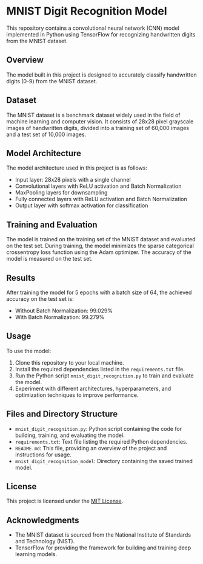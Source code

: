 # MNIST Digit Recognition Model

This repository contains a convolutional neural network (CNN) model implemented in Python using TensorFlow for recognizing handwritten digits from the MNIST dataset.

## Overview

The model built in this project is designed to accurately classify handwritten digits (0-9) from the MNIST dataset.

## Dataset

The MNIST dataset is a benchmark dataset widely used in the field of machine learning and computer vision. It consists of 28x28 pixel grayscale images of handwritten digits, divided into a training set of 60,000 images and a test set of 10,000 images.

## Model Architecture

The model architecture used in this project is as follows:

- Input layer: 28x28 pixels with a single channel
- Convolutional layers with ReLU activation and Batch Normalization
- MaxPooling layers for downsampling
- Fully connected layers with ReLU activation and Batch Normalization
- Output layer with softmax activation for classification

## Training and Evaluation

The model is trained on the training set of the MNIST dataset and evaluated on the test set. During training, the model minimizes the sparse categorical crossentropy loss function using the Adam optimizer. The accuracy of the model is measured on the test set.

## Results

After training the model for 5 epochs with a batch size of 64, the achieved accuracy on the test set is:

- Without Batch Normalization: 99.029%
- With Batch Normalization: 99.279%

## Usage

To use the model:

1. Clone this repository to your local machine.
2. Install the required dependencies listed in the `requirements.txt` file.
3. Run the Python script `mnist_digit_recognition.py` to train and evaluate the model.
4. Experiment with different architectures, hyperparameters, and optimization techniques to improve performance.

## Files and Directory Structure

- `mnist_digit_recognition.py`: Python script containing the code for building, training, and evaluating the model.
- `requirements.txt`: Text file listing the required Python dependencies.
- `README.md`: This file, providing an overview of the project and instructions for usage.
- `mnist_digit_recognition_model`: Directory containing the saved trained model.

## License

This project is licensed under the [MIT License](LICENSE).

## Acknowledgments

- The MNIST dataset is sourced from the National Institute of Standards and Technology (NIST).
- TensorFlow for providing the framework for building and training deep learning models.
